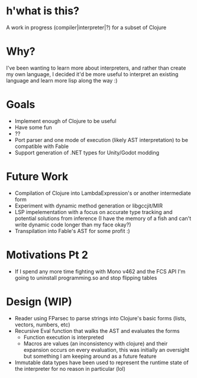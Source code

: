 # h'what is this?
A work in progress (compiler|interpreter|?) for a subset of Clojure

# Why?
I've been wanting to learn more about interpreters, and rather than create my own language, I decided it'd be more useful to interpret an existing language and learn more lisp along the way :)

# Goals
- Implement enough of Clojure to be useful
- Have some fun
- ??
- Port parser and one mode of execution (likely AST interpretation) to be compatible with Fable
- Support generation of .NET types for Unity/Godot modding

# Future Work
- Compilation of Clojure into LambdaExpression's or another intermediate form
- Experiment with dynamic method generation or libgccjit/MIR
- LSP impelementation with a focus on accurate type tracking and potential solutions from inference (I have the memory of a fish and can't write dynamic code longer than my face okay?)
- Transpilation into Fable's AST for some profit :)

# Motivations Pt 2
- If I spend any more time fighting with Mono v462 and the FCS API I'm going to uninstall programming.so and stop flipping tables

# Design (WIP)
- Reader using FParsec to parse strings into Clojure's basic forms (lists, vectors, numbers, etc)
- Recursive Eval function that walks the AST and evaluates the forms
  - Function execution is interpreted
  - Macros are values (an inconsistency with clojure) and their expansion occurs on every evaluation, this was initially an oversight but something I am keeping around as a future feature
- Immutable data types have been used to represent the runtime state of the interpreter for no reason in particular (lol)
